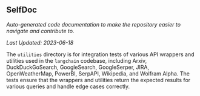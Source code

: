 <!--- START SELFDOC --->
## SelfDoc
_Auto-generated code documentation to make the repository easier to navigate and contribute to._

_Last Updated: 2023-06-18_

The `utilities` directory is for integration tests of various API wrappers and utilities used in the `langchain` codebase, including Arxiv, DuckDuckGoSearch, GoogleSearch, GoogleSerper, JIRA, OpenWeatherMap, PowerBI, SerpAPI, Wikipedia, and Wolfram Alpha. The tests ensure that the wrappers and utilities return the expected results for various queries and handle edge cases correctly.

<!--- END SELFDOC --->